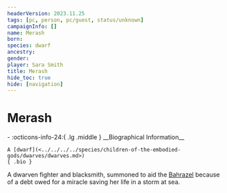 ```yaml
---
headerVersion: 2023.11.25
tags: [pc, person, pc/guest, status/unknown]
campaignInfo: []
name: Merash
born:
species: dwarf
ancestry:
gender:
player: Sara Smith
title: Merash
hide_toc: true
hide: [navigation]
---
```

# Merash
<div class="grid cards ext-narrow-margin ext-one-column" markdown>
- :octicons-info-24:{ .lg .middle } __Biographical Information__

    A [dwarf](<../../../../species/children-of-the-embodied-gods/dwarves/dwarves.md>)  
    { .bio }

</div>


A dwarven fighter and blacksmith, summoned to aid the [Bahrazel](<../../../../cosmology/gods/embodied-gods/bahrazel.md>) because of a debt owed for a miracle saving her life in a storm at sea. 